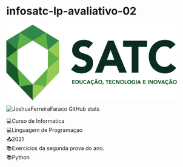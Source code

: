 #  infosatc-lp-avaliativo-02
 <img align="center" width="450" height="200" src="Logo.png">

 ![JoshuaFerreiraFaraco GitHub stats](https://github-readme-stats.vercel.app/api?username=JoshuaFerreiraFaraco&show_icons=true&theme=dark)

:computer:Curso de Informatica
<br>
:computer:Linguagem de Programaçao
<br>
:outbox_tray:2021
<br>
:books:Exercicios da segunda prova do ano.
<br>
:books:Python

